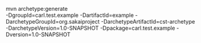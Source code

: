 mvn archetype:generate \
		-DgroupId=carl.test.example -DartifactId=example -DarchetypeGroupId=org.sakaiproject -DarchetypeArtifactId=cst-archetype -DarchetypeVersion=1.0-SNAPSHOT -Dpackage=carl.test.example -Dversion=1.0-SNAPSHOT
